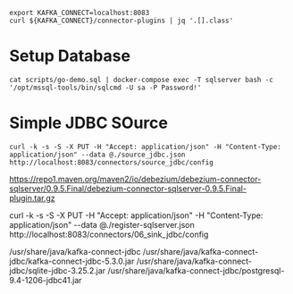 


```
export KAFKA_CONNECT=localhost:8083
curl ${KAFKA_CONNECT}/connector-plugins | jq '.[].class'
```

# Setup Database
```
cat scripts/go-demo.sql | docker-compose exec -T sqlserver bash -c '/opt/mssql-tools/bin/sqlcmd -U sa -P Password!'
```

# Simple JDBC SOurce
```
curl -k -s -S -X PUT -H "Accept: application/json" -H "Content-Type: application/json" --data @./source_jdbc.json http://localhost:8083/connectors/source_jdbc/config
```



https://repo1.maven.org/maven2/io/debezium/debezium-connector-sqlserver/0.9.5.Final/debezium-connector-sqlserver-0.9.5.Final-plugin.tar.gz





curl -k -s -S -X PUT -H "Accept: application/json" -H "Content-Type: application/json" --data @./register-sqlserver.json http://localhost:8083/connectors/06_sink_jdbc/config



/usr/share/java/kafka-connect-jdbc
/usr/share/java/kafka-connect-jdbc/kafka-connect-jdbc-5.3.0.jar
/usr/share/java/kafka-connect-jdbc/sqlite-jdbc-3.25.2.jar
/usr/share/java/kafka-connect-jdbc/postgresql-9.4-1206-jdbc41.jar